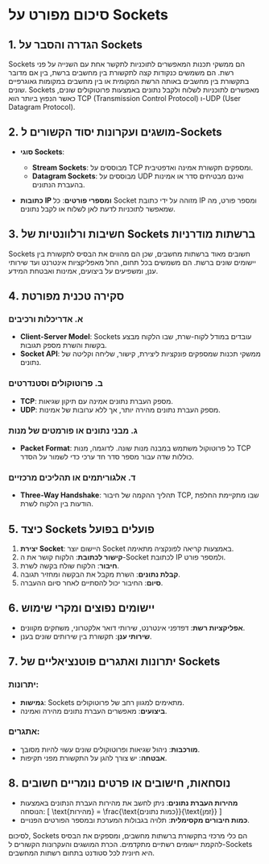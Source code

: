 # סיכום מפורט על Sockets

## 1. הגדרה והסבר על Sockets
Sockets הם ממשקי תכנות המאפשרים לתוכניות לתקשר אחת עם השנייה על פני רשת. הם משמשים כנקודות קצה לתקשורת בין מחשבים ברשת, בין אם מדובר בתקשורת בין מחשבים באותה הרשת המקומית או בין מחשבים במקומות גאוגרפיים שונים. Sockets מאפשרים לתוכניות לשלוח ולקבל נתונים באמצעות פרוטוקולים שונים, כאשר הנפוץ ביותר הוא TCP (Transmission Control Protocol) ו-UDP (User Datagram Protocol).

## 2. מושגים ועקרונות יסוד הקשורים ל-Sockets
- **סוגי Sockets**: 
  - **Stream Sockets**: מבוססים על TCP ומספקים תקשורת אמינה ואדפטיבית.
  - **Datagram Sockets**: מבוססים על UDP ואינם מבטיחים סדר או אמינות בהעברת הנתונים.
  
- **כתובות IP ומספרי פורטים**: כל Socket מזוהה על ידי כתובת IP ומספר פורט, מה שמאפשר לתוכניות לדעת לאן לשלוח או לקבל נתונים.

## 3. חשיבות ורלוונטיות של Sockets ברשתות מודרניות
Sockets חשובים מאוד ברשתות מחשבים, שכן הם מהווים את הבסיס לתקשורת בין יישומים שונים ברשת. הם משמשים בכל תחום, החל מאפליקציות אינטרנט ועד שירותי ענן, ומשפיעים על ביצועים, אמינות ואבטחת המידע.

## 4. סקירה טכנית מפורטת
### א. אדריכלות ורכיבים
- **Client-Server Model**: Sockets עובדים במודל לקוח-שרת, שבו הלקוח מבצע בקשות והשרת מספק תגובות.
- **Socket API**: ממשקי תכנות שמספקים פונקציות ליצירת, קישור, שליחה וקליטה של נתונים.

### ב. פרוטוקולים וסטנדרטים
- **TCP**: מספק העברת נתונים אמינה עם תיקון שגיאות.
- **UDP**: מספק העברת נתונים מהירה יותר, אך ללא ערובות של אמינות.
  
### ג. מבני נתונים או פורמטים של מנות
- **Packet Format**: כל פרוטוקול משתמש במבנה מנות שונה. לדוגמה, מנות TCP כוללות שדה עבור מספר סדר חד ערכי כדי לשמור על הסדר.

### ד. אלגוריתמים או תהליכים מרכזיים
- **Three-Way Handshake**: תהליך ההקמה של חיבור TCP, שבו מתקיימת החלפת הודעות בין הלקוח לשרת.

## 5. כיצד Sockets פועלים בפועל
1. **יצירת Socket**: היישום יוצר Socket באמצעות קריאה לפונקציה מתאימה.
2. **קישור לכתובת**: הלקוח קושר את ה-Socket לכתובת IP ולמספר פורט.
3. **חיבור**: הלקוח שולח בקשה לשרת.
4. **קבלת נתונים**: השרת מקבל את הבקשה ומחזיר תגובה.
5. **סיום**: החיבור יכול להסתיים לאחר סיום ההעברה.

## 6. יישומים נפוצים ומקרי שימוש
- **אפליקציות רשת**: דפדפני אינטרנט, שירותי דואר אלקטרוני, משחקים מקוונים.
- **שירותי ענן**: תקשורת בין שירותים שונים בענן.
  
## 7. יתרונות ואתגרים פוטנציאליים של Sockets
### יתרונות:
- **גמישות**: Sockets מתאימים למגוון רחב של פרוטוקולים.
- **ביצועים**: מאפשרים העברת נתונים מהירה ואמינה.

### אתגרים:
- **מורכבות**: ניהול שגיאות ופרוטוקולים שונים עשוי להיות מסובך.
- **אבטחה**: יש צורך להגן על התקשורת מפני תקיפות.

## 8. נוסחאות, חישובים או פרטים נומריים חשובים
- **מהירות העברת נתונים**: ניתן לחשב את מהירות העברת הנתונים באמצעות הנוסחה:
  \[ \text{מהירות} = \frac{\text{כמות נתונים}}{\text{זמן}} \]
- **כמות חיבורים מקסימלית**: תלויה בגבולות המערכת ובמספר הפורטים הפנויים.

לסיכום, Sockets הם כלי מרכזי בתקשורת ברשתות מחשבים, ומספקים את הבסיס להקמת יישומים רשתיים מתקדמים. הכרת המושגים והעקרונות הקשורים ל-Sockets היא חיונית לכל סטודנט בתחום רשתות המחשבים.